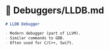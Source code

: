 # 📂 Debuggers/LLDB.md
```markdown
# LLDB Debugger

- Modern debugger (part of LLVM).
- Similar commands to GDB.
- Often used for C/C++, Swift.
```
